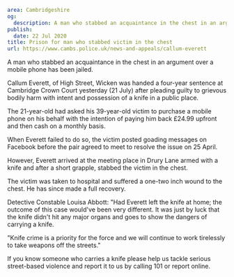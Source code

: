 ```yaml
area: Cambridgeshire
og:
  description: A man who stabbed an acquaintance in the chest in an argument over a mobile phone has been jailed.
publish:
  date: 22 Jul 2020
title: Prison for man who stabbed victim in the chest
url: https://www.cambs.police.uk/news-and-appeals/callum-everett
```

A man who stabbed an acquaintance in the chest in an argument over a mobile phone has been jailed.

Callum Everett, of High Street, Wicken was handed a four-year sentence at Cambridge Crown Court yesterday (21 July) after pleading guilty to grievous bodily harm with intent and possession of a knife in a public place.

The 21-year-old had asked his 39-year-old victim to purchase a mobile phone on his behalf with the intention of paying him back £24.99 upfront and then cash on a monthly basis.

When Everett failed to do so, the victim posted goading messages on Facebook before the pair agreed to meet to resolve the issue on 25 April.

However, Everett arrived at the meeting place in Drury Lane armed with a knife and after a short grapple, stabbed the victim in the chest.

The victim was taken to hospital and suffered a one-two inch wound to the chest. He has since made a full recovery.

Detective Constable Louisa Abbott: "Had Everett left the knife at home; the outcome of this case would've been very different. It was just by luck that the knife didn't hit any major organs and goes to show the dangers of carrying a knife.

"Knife crime is a priority for the force and we will continue to work tirelessly to take weapons off the streets."

If you know someone who carries a knife please help us tackle serious street-based violence and report it to us by calling 101 or report online.
